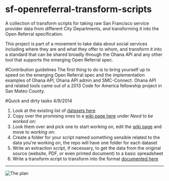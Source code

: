 sf-openreferral-transform-scripts
=================================

A collection of transform scripts for taking raw San Francisco service provider data from different City Departments, and transforming it into the Open Referral specification.

This project is part of a movement to take data about social services including where they are and what they offer to whom, and transform it into a standard that can be shared broadly through the Ohana API and any other tool that supports the emerging Open Referral spec.

#Contribution guidelines
The first thing to do is to bring yourself up to speed on the emerging Open Referral spec and the implementation examples of Ohana API, Ohana API admin and SMC-Connect. Ohana API and related tools came out of a 2013 Code for America fellowship project in San Mateo County.


#Quick and dirty tasks 4/9/2014

1. Look at the existing list of [datasets here](https://docs.google.com/spreadsheet/ccc?key=0ArHmv-6U1drqdGxmNTFwdjl5ckZUZmhGNFNzVWp4c3c&usp=sharing)
2. Copy over the promising ones to a [wiki page here](https://github.com/sfbrigade/sf-openreferral-transform-scripts/wiki/Data-Sources) under *Need to be worked on:*
3. Look them over and pick one to start working on, edit the [wiki page](https://github.com/sfbrigade/sf-openreferral-transform-scripts/wiki/Data-Sources) and move to *working on:*
4. Create a folder for your script named something sensible related to the data you're working on, the repo will have one folder for each dataset
5. Write an extraction script, if necessary, to get the data from the original source (website, PDF, or even printed document) to a basic spreadsheet
6. Write a transform script to transform into the format [documented here](https://github.com/codeforamerica/ohana-api/wiki/Populating-the-Postgres-database-from-a-JSON-file)

---------------------------------------


![The plan](https://raw.githubusercontent.com/sfbrigade/sf-openreferral-transform-scripts/master/plan.png)

